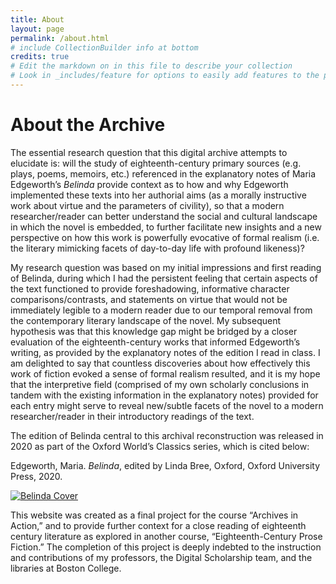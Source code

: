 ```yaml
---
title: About
layout: page
permalink: /about.html
# include CollectionBuilder info at bottom
credits: true
# Edit the markdown on in this file to describe your collection
# Look in _includes/feature for options to easily add features to the page
---
```


# About the Archive

The essential research question that this digital archive attempts to elucidate is: will the study of eighteenth-century primary sources (e.g. plays, poems, memoirs, etc.) referenced in the explanatory notes of Maria Edgeworth’s *Belinda* provide context as to how and why Edgeworth implemented these texts into her authorial aims (as a morally instructive work about virtue and the parameters of civility), so that a modern researcher/reader can better understand the social and cultural landscape in which the novel is embedded, to further facilitate new insights and a new perspective on how this work is powerfully evocative of formal realism (i.e. the literary mimicking facets of day-to-day life with profound likeness)?

My research question was based on my initial impressions and first reading of Belinda, during which I had the persistent feeling that certain aspects of the text functioned to provide foreshadowing, informative character comparisons/contrasts, and statements on virtue that would not be immediately legible to a modern reader due to our temporal removal from the contemporary literary landscape of the novel. My subsequent hypothesis was that this knowledge gap might be bridged by a closer evaluation of the eighteenth-century works that informed Edgeworth’s writing, as provided by the explanatory notes of the edition I read in class. I am delighted to say that countless discoveries about how effectively this work of fiction evoked a sense of formal realism resulted, and it is my hope that the interpretive field (comprised of my own scholarly conclusions in tandem with the existing information in the explanatory notes) provided for each entry might serve to reveal new/subtle facets of the novel to a modern researcher/reader in their introductory readings of the text.

The edition of Belinda central to this archival reconstruction was released in 2020 as part of the Oxford World’s Classics series, which is cited below:

Edgeworth, Maria. *Belinda*, edited by Linda Bree, Oxford, Oxford University Press, 2020.

[![Belinda Cover](/assets/images/belindacover.jpeg "Belinda")](https://m.media-amazon.com/images/I/91uViy-8wgL._UF1000,1000_QL80_.jpg)

This website was created as a final project for the course “Archives in Action,” and to provide further context for a close reading of eighteenth century literature as explored in another course, “Eighteenth-Century Prose Fiction.” The completion of this project is deeply indebted to the instruction and contributions of my professors, the Digital Scholarship team, and the libraries at Boston College.
